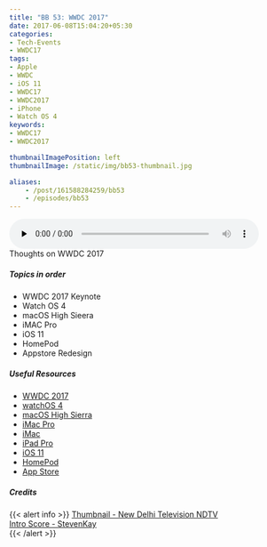 ```yaml
---
title: "BB 53: WWDC 2017"
date: 2017-06-08T15:04:20+05:30
categories:
- Tech-Events
- WWDC17
tags:
- Apple
- WWDC
- iOS 11
- WWDC17
- WWDC2017
- iPhone
- Watch OS 4
keywords:
- WWDC17
- WWDC2017

thumbnailImagePosition: left
thumbnailImage: /static/img/bb53-thumbnail.jpg

aliases:
    - /post/161588284259/bb53
    - /episodes/bb53
---
```

<audio controls="controls" controls style="width: 450px;" preload="none" id="audio_player"><source  src='http://bangalorebits.s3.amazonaws.com/2017/BB_EP53-2017-23.mp3' type="audio/mp3">  </audio>
<BR>
Thoughts on WWDC 2017
<!--more-->
##### Topics in order
- WWDC 2017 Keynote
- Watch OS 4
- macOS High Sieera
- iMAC Pro
- iOS 11
- HomePod
- Appstore Redesign


##### Useful Resources
*   [WWDC 2017](https://www.apple.com/apple-events/june-2017/")
*   [watchOS 4](https://www.apple.com/watchos-preview/)
*   [macOS High Sierra](https://www.apple.com/macos/high-sierra-preview/)
*   [iMac Pro](https://www.apple.com/imac-pro/)
*   [iMac](https://www.apple.com/imac/)
*   [iPad Pro](https://www.apple.com/ipad-pro/)
*   [iOS 11](https://www.apple.com/ios/ios-11-preview/)
*   [HomePod](https://www.apple.com/homepod/)
*   [App Store](https://www.apple.com/ios/app-store/)
##### Credits

{{< alert info  >}}
  [Thumbnail - New Delhi Television NDTV ](https://gadgets.ndtv.com/mobiles/news/wwdc-2017-dates-tickets-venue-price-san-jose-1660479) <BR>
  [Intro Score - StevenKay](https://plus.google.com/+StevenKay_Detachment)<BR>
{{< /alert >}}

